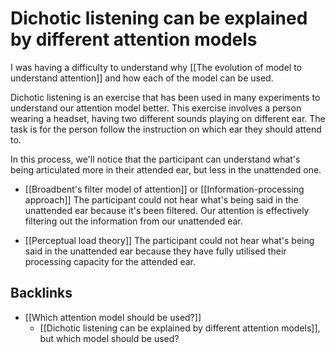 # Dichotic listening can be explained by different attention models
I was having a difficulty to understand why [[The evolution of model to understand attention]] and how each of the model can be used.

Dichotic listening is an exercise that has been used in many experiments to understand our attention model better. This exercise involves a person wearing a headset, having two different sounds playing on different ear. The task is for the person follow the instruction on which ear they should attend to.

In this process, we'll notice that the participant can understand what's being articulated more in their attended ear, but less in the unattended one.

- [[Broadbent's filter model of attention]] or [[Information-processing approach]]
The participant could not hear what's being said in the unattended ear because it's been filtered. Our attention is effectively filtering out the information from our unattended ear.

- [[Perceptual load theory]]
The participant could not hear what's being said in the unattended ear because they have fully utilised their processing capacity for the attended ear.

## Backlinks
* [[Which attention model should be used?]]
	* [[Dichotic listening can be explained by different attention models]], but which model should be used?

<!-- #evergreen -->

<!-- {BearID:AB0EA453-D42E-4AA4-A61E-30AC9459CC39-81026-00000C1CEED373CE} -->
